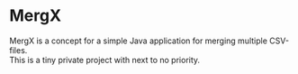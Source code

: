 # MergX
MergX is a concept for a simple Java application for merging multiple CSV-files. 
<br>
This is a tiny private project with next to no priority. 
